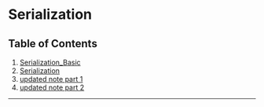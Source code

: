 # Serialization
## Table of Contents

1. [Serialization_Basic](https://github.com/Rajeev-singh-git/Java_Interview_Question/blob/main/Readme/Serialization/Serialization.md)
2. [Serialization](https://github.com/Rajeev-singh-git/Java_Interview_Question/blob/main/Readme/Serialization/Serialization2.md)
3. [updated note part 1](https://github.com/Rajeev-singh-git/Java_Interview_Question/blob/main/Readme/Serialization/Concept/01_File_IO.md)
4. [updated note part 2](https://github.com/Rajeev-singh-git/Java_Interview_Question/blob/main/Readme/Serialization/Concept/02_Serialization.md)

---


